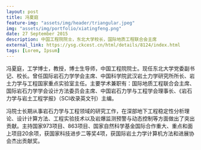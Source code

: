 ```yaml
---
layout: post
title: 冯夏庭
feature-img: "assets/img/header/triangular.jpeg"
img: "assets/img/portfolio/xiatingfeng.png"
date: 27 September 2015
description: 中国工程院院士，东北大学校长，国际地质工程联合会主席
external_link: https://ysg.ckcest.cn/html/details/8124/index.html
tags: [Lorem, Ipsum]
---
```


冯夏庭，工学博士，教授，博士生导师，中国工程院院士。现任东北大学党委副书记、校长。曾任国际岩石力学学会主席、中国科学院武汉岩土力学研究所所长、岩土力学与工程国家重点实验室主任。主要学术兼职有：国际地质工程联合会主席、国际岩石力学学会设计方法委员会主席、中国岩石力学与工程学会理事长、《岩石力学与岩土工程学报》（SCI收录英文刊）主编。

冯院士长期从事岩石力学与工程领域的研究工作，在深部地下工程稳定性分析理论、设计计算方法、工程实验技术以及岩爆监测预警与动态控制等方面做出了突出贡献。主持国家973项目、863项目、国家自然科学基金国际合作重大、重点和面上项目20余项，获国家科技进步二等奖4项，获国际岩土力学计算机方法和进展协会杰出贡献奖。
